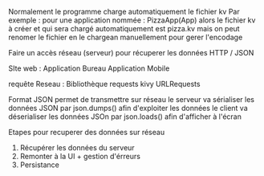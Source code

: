 Normalement le programme charge automatiquement le fichier kv
Par exemple : pour une application nommée : PizzaApp(App) alors le fichier kv à créer et qui sera chargé automatiquement est pizza.kv
mais on peut renomer le fichier en le chargean manuellement pour gerer l'encodage



Faire un accès réseau (serveur) pour récuperer les données
HTTP / JSON



SIte web :
Application Bureau
Application Mobile

requête Reseau : Bibliothèque requests
kivy URLRequests

Format JSON
permet de transmettre sur réseau
le serveur va sérialiser les données JSON par json.dumps() afin d'exploiter les données
le client va déserialiser les données JSOn par json.loads() afin d'afficher à l'écran

Etapes pour recuperer des données sur réseau
1. Récupérer les données du serveur
2. Remonter à la UI + gestion d'érreurs
3. Persistance
